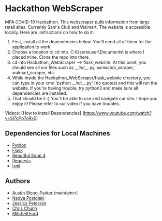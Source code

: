 # Hackathon WebScraper
MPA COVID-19 Hackathon. This webscraper pulls information from large retail sites. Currently Sam's Club and Walmart. The website is accessible locally. Here are instructions on how to do it:

1. First, install all the dependencies below. You'll need all of them for the application to work. 
2. Choose a location to cd into. C:\Users\user\Documents\ is where I placed mine. Clone the repo into there.
3. cd into Hackathon_WebScraper --> flask_website. At this point, you should see all our files such as \_\__init\_\__.py, samsclub_scraper,   walmart_scraper, etc.
4. While inside the Hackathon_WebScraper/flask_website directory, you can type in your cmd 'python \_\__init\_\__.py' (no quotes) and this will run the website. If you're having trouble, try python3 and make sure all dependencies are installed.
5. That should be it :) You'll be able to use and navigate our site. I hope you enjoy it! Please refer to our video if you have troubles.

Videos: [How to install Dependencies] (https://www.youtube.com/watch?v=Sl7gPp7oRxE)

## Dependencies for Local Machines
* [Python](https://www.python.org/)
* [Flask](https://flask.palletsprojects.com/en/1.1.x/)
* [Beautiful Soup 4](https://www.crummy.com/software/BeautifulSoup/)
* [Requests](https://pypi.org/project/requests/)
* [lxml](https://lxml.de/)

## Authors
* [Austin Wong-Parker](https://github.com/AustinWongParker/) (maintainer)
* [Nadya Postolaki](https://github.com/ninjanadya/)
* [Jessica Petersen](https://github.com/jpetersen2/)
* [Chris Chunh](https://github.com/cchunh20/)
* [Mitchell Ford](https://github.com/MitchellTFord/)

